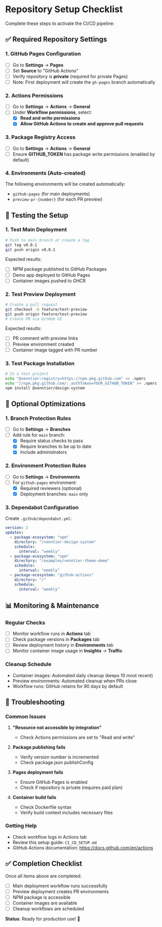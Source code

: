 # Repository Setup Checklist

Complete these steps to activate the CI/CD pipeline:

## ✅ Required Repository Settings

### 1. GitHub Pages Configuration
- [ ] Go to **Settings** → **Pages**
- [ ] Set **Source** to "GitHub Actions"
- [ ] Verify repository is **private** (required for private Pages)
- [ ] Note: First deployment will create the `gh-pages` branch automatically

### 2. Actions Permissions
- [ ] Go to **Settings** → **Actions** → **General**
- [ ] Under **Workflow permissions**, select:
  - [x] **Read and write permissions**
  - [x] **Allow GitHub Actions to create and approve pull requests**

### 3. Package Registry Access
- [ ] Go to **Settings** → **Actions** → **General**
- [ ] Ensure **GITHUB_TOKEN** has package write permissions (enabled by default)

### 4. Environments (Auto-created)
The following environments will be created automatically:
- `github-pages` (for main deployments)
- `preview-pr-{number}` (for each PR preview)

## 🚀 Testing the Setup

### 1. Test Main Deployment
```bash
# Push to main branch or create a tag
git tag v0.0.1
git push origin v0.0.1
```

Expected results:
- [ ] NPM package published to GitHub Packages
- [ ] Demo app deployed to GitHub Pages
- [ ] Container images pushed to GHCR

### 2. Test Preview Deployment
```bash
# Create a pull request
git checkout -b feature/test-preview
git push origin feature/test-preview
# Create PR via GitHub UI
```

Expected results:
- [ ] PR comment with preview links
- [ ] Preview environment created
- [ ] Container image tagged with PR number

### 3. Test Package Installation
```bash
# In a test project
echo "@venntier:registry=https://npm.pkg.github.com" >> .npmrc
echo "//npm.pkg.github.com/:_authToken=YOUR_GITHUB_TOKEN" >> .npmrc
npm install @venntier/design-system
```

## 🔧 Optional Optimizations

### 1. Branch Protection Rules
- [ ] Go to **Settings** → **Branches**
- [ ] Add rule for `main` branch:
  - [x] Require status checks to pass
  - [x] Require branches to be up to date
  - [x] Include administrators

### 2. Environment Protection Rules
- [ ] Go to **Settings** → **Environments**
- [ ] For `github-pages` environment:
  - [x] Required reviewers (optional)
  - [x] Deployment branches: `main` only

### 3. Dependabot Configuration
Create `.github/dependabot.yml`:
```yaml
version: 2
updates:
  - package-ecosystem: "npm"
    directory: "/venntier-design-system"
    schedule:
      interval: "weekly"
  - package-ecosystem: "npm"
    directory: "/examples/venntier-theme-demo"
    schedule:
      interval: "weekly"
  - package-ecosystem: "github-actions"
    directory: "/"
    schedule:
      interval: "weekly"
```

## 📊 Monitoring & Maintenance

### Regular Checks
- [ ] Monitor workflow runs in **Actions** tab
- [ ] Check package versions in **Packages** tab
- [ ] Review deployment history in **Environments** tab
- [ ] Monitor container image usage in **Insights** → **Traffic**

### Cleanup Schedule
- Container images: Automated daily cleanup (keeps 10 most recent)
- Preview environments: Automated cleanup when PRs close
- Workflow runs: GitHub retains for 90 days by default

## 🚨 Troubleshooting

### Common Issues

1. **"Resource not accessible by integration"**
   - Check Actions permissions are set to "Read and write"

2. **Package publishing fails**
   - Verify version number is incremented
   - Check package.json publishConfig

3. **Pages deployment fails**
   - Ensure GitHub Pages is enabled
   - Check if repository is private (requires paid plan)

4. **Container build fails**
   - Check Dockerfile syntax
   - Verify build context includes necessary files

### Getting Help
- Check workflow logs in Actions tab
- Review this setup guide: `CI_CD_SETUP.md`
- GitHub Actions documentation: https://docs.github.com/en/actions

## ✅ Completion Checklist

Once all items above are completed:
- [ ] Main deployment workflow runs successfully
- [ ] Preview deployment creates PR environments
- [ ] NPM package is accessible
- [ ] Container images are available
- [ ] Cleanup workflows are scheduled

**Status**: Ready for production use! 🎉
